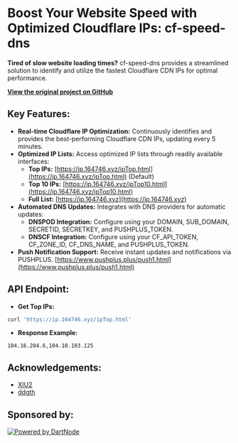 # Boost Your Website Speed with Optimized Cloudflare IPs: cf-speed-dns

**Tired of slow website loading times?**  cf-speed-dns provides a streamlined solution to identify and utilize the fastest Cloudflare CDN IPs for optimal performance.

**[View the original project on GitHub](https://github.com/ZhiXuanWang/cf-speed-dns)**

## Key Features:

*   **Real-time Cloudflare IP Optimization:**  Continuously identifies and provides the best-performing Cloudflare CDN IPs, updating every 5 minutes.
*   **Optimized IP Lists:**  Access optimized IP lists through readily available interfaces:
    *   **Top IPs:**  [https://ip.164746.xyz/ipTop.html](https://ip.164746.xyz/ipTop.html) (Default)
    *   **Top 10 IPs:** [https://ip.164746.xyz/ipTop10.html](https://ip.164746.xyz/ipTop10.html)
    *   **Full List:**  [https://ip.164746.xyz](https://ip.164746.xyz)
*   **Automated DNS Updates:** Integrates with DNS providers for automatic updates:
    *   **DNSPOD Integration:**  Configure using your DOMAIN, SUB\_DOMAIN, SECRETID, SECRETKEY, and PUSHPLUS\_TOKEN.
    *   **DNSCF Integration:**  Configure using your CF\_API\_TOKEN, CF\_ZONE\_ID, CF\_DNS\_NAME, and PUSHPLUS\_TOKEN.
*   **Push Notification Support:**  Receive instant updates and notifications via PUSHPLUS.  [https://www.pushplus.plus/push1.html](https://www.pushplus.plus/push1.html)

## API Endpoint:

*   **Get Top IPs:**

```bash
curl 'https://ip.164746.xyz/ipTop.html'
```

*   **Response Example:**

```
104.16.204.6,104.18.103.125
```

## Acknowledgements:

*   [XIU2](https://github.com/XIU2/CloudflareSpeedTest)
*   [ddgth](https://github.com/ddgth/cf2dns)

## Sponsored by:

[![Powered by DartNode](https://dartnode.com/branding/DN-Open-Source-sm.png)](https://dartnode.com "Powered by DartNode - Free VPS for Open Source")